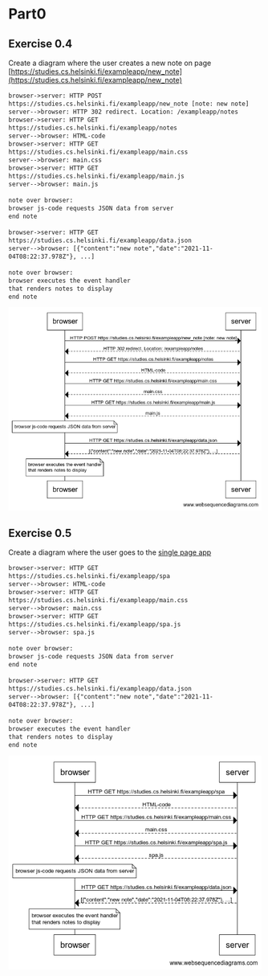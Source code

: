 # Part0

## Exercise 0.4

Create a diagram where the user creates a new note on page [https://studies.cs.helsinki.fi/exampleapp/new_note](https://studies.cs.helsinki.fi/exampleapp/new_note)

```
browser->server: HTTP POST https://studies.cs.helsinki.fi/exampleapp/new_note [note: new note]
server-->browser: HTTP 302 redirect. Location: /exampleapp/notes
browser->server: HTTP GET https://studies.cs.helsinki.fi/exampleapp/notes
server-->browser: HTML-code
browser->server: HTTP GET https://studies.cs.helsinki.fi/exampleapp/main.css
server-->browser: main.css
browser->server: HTTP GET https://studies.cs.helsinki.fi/exampleapp/main.js
server-->browser: main.js

note over browser:
browser js-code requests JSON data from server 
end note

browser->server: HTTP GET https://studies.cs.helsinki.fi/exampleapp/data.json
server-->browser: [{"content":"new note","date":"2021-11-04T08:22:37.978Z"}, ...]

note over browser:
browser executes the event handler
that renders notes to display
end note
```

![new note diagram](./images/new_note.png)

## Exercise 0.5

Create a diagram where the user goes to the [single page app](https://studies.cs.helsinki.fi/exampleapp/spa)

```
browser->server: HTTP GET https://studies.cs.helsinki.fi/exampleapp/spa
server-->browser: HTML-code
browser->server: HTTP GET https://studies.cs.helsinki.fi/exampleapp/main.css
server-->browser: main.css
browser->server: HTTP GET https://studies.cs.helsinki.fi/exampleapp/spa.js
server-->browser: spa.js

note over browser:
browser js-code requests JSON data from server 
end note

browser->server: HTTP GET https://studies.cs.helsinki.fi/exampleapp/data.json
server-->browser: [{"content":"new note","date":"2021-11-04T08:22:37.978Z"}, ...]

note over browser:
browser executes the event handler
that renders notes to display
end note
```

![single page app diagram](./images/spa.png)